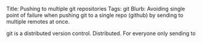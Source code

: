 Title: Pushing to multiple git repositories
Tags: git
Blurb: Avoiding single point of failure when pushing git to a single repo (github) by sending to multiple remotes at once.

git is a distributed version control. Distributed. For everyone only sending to 
